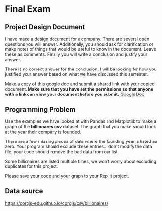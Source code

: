 # Final Exam

## Project Design Document
I have made a design document for a company. There are several open questions you will answer. Additionally, you should ask for clarification or make notes of things that would be useful to know in the document. Leave these as comments. Finally you will write a conclusion and justify your answer.

There is no correct answer for the conclusion, I will be looking for how you justified your answer based on what we have discussed this semester.

Make a copy of this google doc and submit a shared link with your copied document.
**Make sure that you have set the permissions so that anyone with a link can view your document before you submit.**
[Google Doc](https://docs.google.com/document/d/1yOBAny64cgtlJ5k9wa0sACDbdoen_3NOyTT5fLKtOUc/copy?copyComments=true)


## Programming Problem
Use the examples we have looked at with Pandas and Matplotlib to make a graph of the **billionares.csv** dataset. The graph that you make should look at the year their company is founded.

There are a few missing pieces of data where the founding year is listed as zero. Your program should exclude these entries... don't modify the data file, your code should remove the bad data from our list.

Some billionaires are listed multiple times, we won't worry about excluding duplicates for this project.

Please save your code and your graph to your Repl.it project.

## Data source
https://corgis-edu.github.io/corgis/csv/billionaires/
